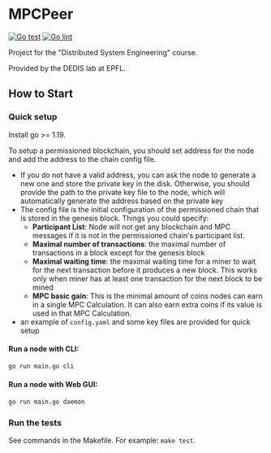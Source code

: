 # MPCPeer

[![Go test](https://github.com/dedis/cs438/actions/workflows/go_test.yml/badge.svg)](https://github.com/dedis/cs438/actions/workflows/go_test.yml)
[![Go lint](https://github.com/dedis/cs438/actions/workflows/go_lint.yml/badge.svg)](https://github.com/dedis/cs438/actions/workflows/go_lint.yml)

Project for the "Distributed System Engineering" course.

Provided by the DEDIS lab at EPFL.

## How to Start

### Quick setup

Install go >= 1.19.

To setup a permissioned blockchain, you should set address for the node and add the address to the chain config file. 
- If you do not have a valid address, you can ask the node to generate a new one and store the private key in the disk. Otherwise, you should provide the path to the private key file to the node, which will automatically generate the address based on the private key
- The config file is the initial configuration of the permissioned chain that is stored in the genesis block. Things you could specify:
  - **Participant List**: Node will not get any blockchain and MPC messages if it is not in the permissioned chain's participant list.
  - **Maximal number of transactions**: the maximal number of transactions in a block except for the genesis block
  - **Maximal waiting time**: the maximal waiting time for a miner to wait for the next transaction before it produces a new block. This works only when miner has at least one transaction for the next block to be mined
  - **MPC basic gain**: This is the minimal amount of coins nodes can earn in a single MPC Calculation. It can also earn extra coins if its value is used in that MPC Calculation.
- an example of `config.yaml` and some key files are provided for quick setup

#### Run a node with CLI:

```sh
go run main.go cli
```

#### Run a node with Web GUI:

```sh
go run main.go daemon
```


### Run the tests

See commands in the Makefile. For example: `make test`.

